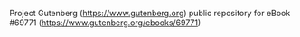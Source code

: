 Project Gutenberg (https://www.gutenberg.org) public repository for
eBook #69771 (https://www.gutenberg.org/ebooks/69771)
